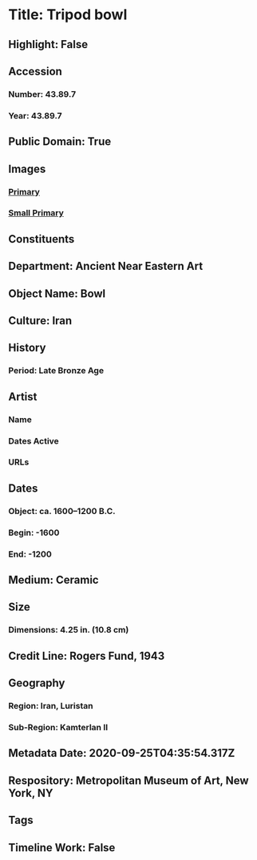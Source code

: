 # Title: Tripod bowl
## Highlight: False
## Accession
### Number: 43.89.7
### Year: 43.89.7
## Public Domain: True
## Images
### [Primary](https://images.metmuseum.org/CRDImages/an/original/ME43_89_7.jpg)
### [Small Primary](https://images.metmuseum.org/CRDImages/an/web-large/ME43_89_7.jpg)
## Constituents
## Department: Ancient Near Eastern Art
## Object Name: Bowl
## Culture: Iran
## History
### Period: Late Bronze Age
## Artist
### Name
### Dates Active
### URLs
## Dates
### Object: ca. 1600–1200 B.C.
### Begin: -1600
### End: -1200
## Medium: Ceramic
## Size
### Dimensions: 4.25 in. (10.8 cm)
## Credit Line: Rogers Fund, 1943
## Geography
### Region: Iran, Luristan
### Sub-Region: Kamterlan II
## Metadata Date: 2020-09-25T04:35:54.317Z
## Respository: Metropolitan Museum of Art, New York, NY
## Tags
## Timeline Work: False